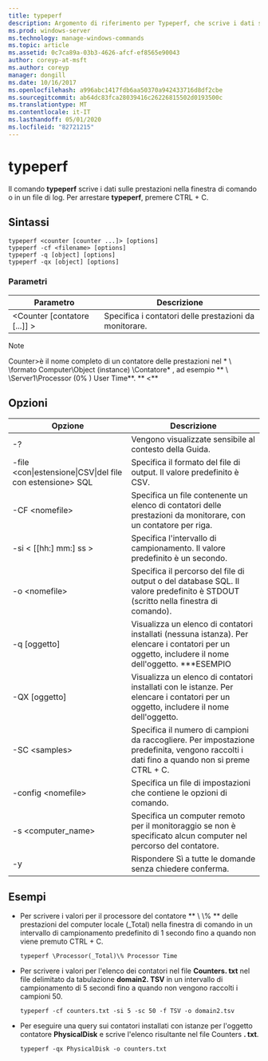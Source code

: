 ```yaml
---
title: typeperf
description: Argomento di riferimento per Typeperf, che scrive i dati sulle prestazioni nella finestra di comando o in un file di log.
ms.prod: windows-server
ms.technology: manage-windows-commands
ms.topic: article
ms.assetid: 0c7ca89a-03b3-4626-afcf-ef8565e90043
author: coreyp-at-msft
ms.author: coreyp
manager: dongill
ms.date: 10/16/2017
ms.openlocfilehash: a996abc1417fdb6aa50370a942433716d8df2cbe
ms.sourcegitcommit: ab64dc83fca28039416c26226815502d0193500c
ms.translationtype: MT
ms.contentlocale: it-IT
ms.lasthandoff: 05/01/2020
ms.locfileid: "82721215"
---
```

# <a name="typeperf"></a>typeperf

Il comando **typeperf** scrive i dati sulle prestazioni nella finestra di comando o in un file di log. Per arrestare **typeperf**, premere CTRL + C.

## <a name="syntax"></a>Sintassi

```
typeperf <counter [counter ...]> [options]
typeperf -cf <filename> [options]
typeperf -q [object] [options]
typeperf -qx [object] [options]
```

### <a name="parameters"></a>Parametri

|Parametro|Descrizione|
|---------|-----------|
|\<Counter [contatore [...]] >|Specifica i contatori delle prestazioni da monitorare.|

> [!NOTE]
> Counter>è il nome completo di un contatore delle prestazioni nel * \\ \\formato Computer\Object (instance) \Contatore* , ad esempio ** \\ \\Server1\Processor (0\% ) User Time**. ** \<**

## <a name="options"></a>Opzioni

|                   Opzione                   |                                                         Descrizione                                                          |
|--------------------------------------------|------------------------------------------------------------------------------------------------------------------------------|
|                     -?                     |                                               Vengono visualizzate sensibile al contesto della Guida.                                               |
| -file \<con&verbar;estensione&verbar;CSV&verbar;del file con estensione> SQL |                                    Specifica il formato del file di output. Il valore predefinito è CSV.                                     |
|              -CF \<nomefile>               |              Specifica un file contenente un elenco di contatori delle prestazioni da monitorare, con un contatore per riga.               |
|             -si < [[hh:] mm:] ss >             |                                  Specifica l'intervallo di campionamento. Il valore predefinito è un secondo.                                   |
|               -o \<nomefile>               |     Specifica il percorso del file di output o del database SQL. Il valore predefinito è STDOUT (scritto nella finestra di comando).      |
|                -q [oggetto]                 | Visualizza un elenco di contatori installati (nessuna istanza). Per elencare i contatori per un oggetto, includere il nome dell'oggetto. \*\*\*ESEMPIO |
|                -QX [oggetto]                |        Visualizza un elenco di contatori installati con le istanze. Per elencare i contatori per un oggetto, includere il nome dell'oggetto.        |
|               -SC \<samples>               |             Specifica il numero di campioni da raccogliere. Per impostazione predefinita, vengono raccolti i dati fino a quando non si preme CTRL + C.              |
|            -config \<nomefile>             |                                    Specifica un file di impostazioni che contiene le opzioni di comando.                                     |
|            -s \<computer_name>             |                   Specifica un computer remoto per il monitoraggio se non è specificato alcun computer nel percorso del contatore.                    |
|                     -y                     |                                        Rispondere Sì a tutte le domande senza chiedere conferma.                                        |

## <a name="examples"></a>Esempi

- Per scrivere i valori per il processore del contatore ** \\ \\\% ** delle prestazioni del computer locale (_Total) nella finestra di comando in un intervallo di campionamento predefinito di 1 secondo fino a quando non viene premuto CTRL + C.  
  ```
  typeperf \Processor(_Total)\% Processor Time
  ```  
- Per scrivere i valori per l'elenco dei contatori nel file **Counters. txt** nel file delimitato da tabulazione **domain2. TSV** in un intervallo di campionamento di 5 secondi fino a quando non vengono raccolti i campioni 50.  
  ```
  typeperf -cf counters.txt -si 5 -sc 50 -f TSV -o domain2.tsv
  ```  
- Per eseguire una query sui contatori installati con istanze per l'oggetto contatore **PhysicalDisk** e scrive l'elenco risultante nel file Counters **. txt**.  
  ```
  typeperf -qx PhysicalDisk -o counters.txt
  ```

